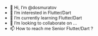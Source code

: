 - 👋 Hi, I’m @dosmuratov
- 👀 I’m interested in Flutter/Dart
- 🌱 I’m currently learning Flutter/Dart
- 💞️ I’m looking to collaborate on ...
- 📫 How to reach me Senior Flutter/Dart ?

<!---
dosmuratov/dosmuratov is a ✨ special ✨ repository because its `README.md` (this file) appears on your GitHub profile.
You can click the Preview link to take a look at your changes.
--->
